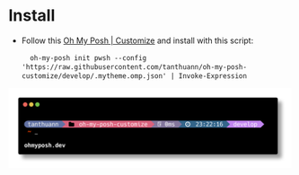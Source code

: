 # Install

- Follow this [Oh My Posh | Customize](https://ohmyposh.dev/docs/installation/customize) and install with this script:

  ```
    oh-my-posh init pwsh --config 'https://raw.githubusercontent.com/tanthuann/oh-my-posh-customize/develop/.mytheme.omp.json' | Invoke-Expression
  ```

![Screenshot](mytheme.png)
